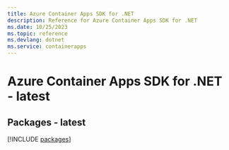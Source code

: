 ```yaml
---
title: Azure Container Apps SDK for .NET
description: Reference for Azure Container Apps SDK for .NET
ms.date: 10/25/2023
ms.topic: reference
ms.devlang: dotnet
ms.service: containerapps
---
```

# Azure Container Apps SDK for .NET - latest
## Packages - latest
[!INCLUDE [packages](container-apps-index.md)]